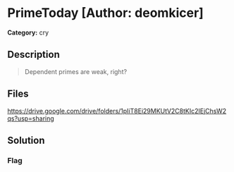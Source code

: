 # PrimeToday [Author: deomkicer]

**Category:** cry
## Description
>Dependent primes are weak, right?

## Files

https://drive.google.com/drive/folders/1pIiT8Ei29MKUtV2C8tKIc2IEjChsW2qs?usp=sharing

## Solution

### Flag

